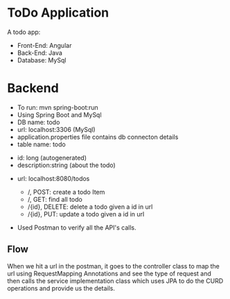 # ToDo Application
A todo app:
* Front-End: Angular
* Back-End: Java
* Database: MySql

# Backend 
* To run: mvn spring-boot:run
* Using Spring Boot and MySql 
* DB name: todo
* url: localhost:3306 (MySql)
* application.properties file contains db connecton details
* table name: todo
- id: long (autogenerated)
- description:string (about the todo) 

* url: localhost:8080/todos
  * /, POST: create a todo Item
  * /, GET: find all todo
  * /{id}, DELETE: delete a todo given a id in url 
  * /{id}, PUT: update a todo given a id in url

* Used Postman to verify all the API's calls.
## Flow
When we hit a url in the postman, it goes to the controller class to map the url using RequestMapping Annotations and see the type of request and then calls the service implementation class which uses JPA to do the CURD operations and provide us the details.
